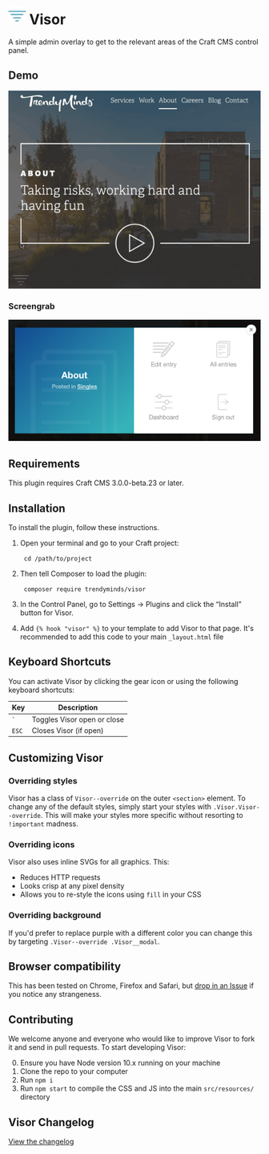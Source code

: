 # <img src="src/icon.svg" width="35" alt="Visor logo"> Visor

A simple admin overlay to get to the relevant areas of the Craft CMS control panel.

## Demo
![Visor Demo](resources/demo.gif)

### Screengrab
![Visor screengrab](resources/screengrab.png)

## Requirements

This plugin requires Craft CMS 3.0.0-beta.23 or later.

## Installation

To install the plugin, follow these instructions.

1. Open your terminal and go to your Craft project:

        cd /path/to/project

2. Then tell Composer to load the plugin:

        composer require trendyminds/visor

3. In the Control Panel, go to Settings → Plugins and click the “Install” button for Visor.
4. Add `{% hook "visor" %}` to your template to add Visor to that page. It's recommended to add this code to your main `_layout.html` file

## Keyboard Shortcuts

You can activate Visor by clicking the gear icon or using the following keyboard shortcuts:

| Key            | Description                 |
|----------------|-----------------------------|
| <code>`</code> | Toggles Visor open or close |
| `ESC`          | Closes Visor (if open)      |

## Customizing Visor

### Overriding styles

Visor has a class of `Visor--override` on the outer `<section>` element. To change any of the default styles, simply start your styles with `.Visor.Visor--override`. This will make your styles more specific without resorting to `!important` madness.

### Overriding icons

Visor also uses inline SVGs for all graphics. This:

- Reduces HTTP requests
- Looks crisp at any pixel density
- Allows you to re-style the icons using `fill` in your CSS

### Overriding background

If you'd prefer to replace purple with a different color you can change this by targeting `.Visor--override .Visor__modal`.

## Browser compatibility
This has been tested on Chrome, Firefox and Safari, but [drop in an Issue](https://github.com/trendyminds/visor/issues/new) if you notice any strangeness.

## Contributing
We welcome anyone and everyone who would like to improve Visor to fork it and send in pull requests. To start developing Visor:

0. Ensure you have Node version 10.x running on your machine
1. Clone the repo to your computer
2. Run `npm i`
3. Run `npm start` to compile the CSS and JS into the main `src/resources/` directory

## Visor Changelog

[View the changelog](https://github.com/trendyminds/visor/blob/master/CHANGELOG.md)
